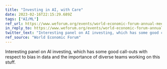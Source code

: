 ```yaml
---
title: "Investing in AI, with Care"
date: 2023-02-16T22:15:29.689Z
tags: ["AI/ML"]
ref_url: https://www.weforum.org/events/world-economic-forum-annual-meeting-2023/sessions/responsible-investment-in-ai-technologies
in_reply_to: https://www.weforum.org/events/world-economic-forum-annual-meeting-2023/sessions/responsible-investment-in-ai-technologies
twitter_text: "Interesting panel on AI investing, which has some good call-outs with respect to bias in data and the importance of diverse teams working on this stuff."
ref_source: "World Economic Forum"
---
```


Interesting panel on AI investing, which has some good call-outs with respect to bias in data and the importance of diverse teams working on this stuff.
